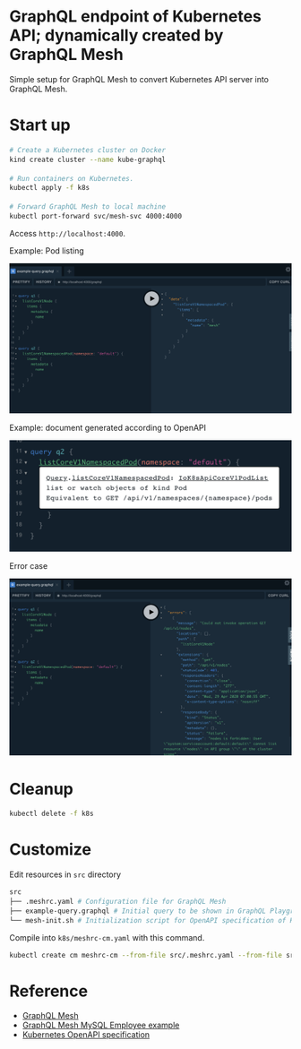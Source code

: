 # GraphQL endpoint of Kubernetes API; dynamically created by GraphQL Mesh

Simple setup for GraphQL Mesh to convert Kubernetes API server into GraphQL Mesh.

# Start up

```sh
# Create a Kubernetes cluster on Docker
kind create cluster --name kube-graphql

# Run containers on Kubernetes. 
kubectl apply -f k8s

# Forward GraphQL Mesh to local machine
kubectl port-forward svc/mesh-svc 4000:4000
```

Access `http://localhost:4000`.

Example: Pod listing

![](img/screen.png)

Example: document generated according to OpenAPI

![](img/readablemessage.png)

Error case

![](img/error.png)

# Cleanup

```sh
kubectl delete -f k8s
```

# Customize

Edit resources in `src` directory

```sh
src
├── .meshrc.yaml # Configuration file for GraphQL Mesh
├── example-query.graphql # Initial query to be shown in GraphQL Playground
└── mesh-init.sh # Initialization script for OpenAPI specification of Kubernetes
```

Compile into `k8s/meshrc-cm.yaml` with this command.

```sh
kubectl create cm meshrc-cm --from-file src/.meshrc.yaml --from-file src/mesh-init.sh --from-file src/example-query.graphql  --dry-run -o yaml> k8s/meshrc-cm.yaml
```

# Reference

- [GraphQL Mesh](https://github.com/Urigo/graphql-mesh)
- [GraphQL Mesh MySQL Employee example](https://github.com/Urigo/graphql-mesh/tree/master/examples/mysql-employees)
- [Kubernetes OpenAPI specification](https://github.com/kubernetes/kubernetes/tree/master/api/openapi-spec)